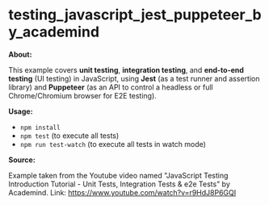 # testing_javascript_jest_puppeteer_by_academind

**About:**

This example covers **unit testing**, **integration testing**, and **end-to-end testing** (UI testing) in JavaScript, using **Jest** (as a test runner and assertion library) and **Puppeteer** (as an API to control a headless or full Chrome/Chromium browser for E2E testing).

**Usage:**

- `npm install`
- `npm test` (to execute all tests)
- `npm run test-watch` (to execute all tests in watch mode)

**Source:**

Example taken from the Youtube video named "JavaScript Testing Introduction Tutorial - Unit Tests, Integration Tests & e2e Tests" by Academind. Link: https://www.youtube.com/watch?v=r9HdJ8P6GQI
